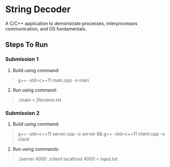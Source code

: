 # String Decoder
A C/C++ application to demonstrate processes, interprocesses communication, and OS fundamentals.

## Steps To Run
### Submission 1
1. Build using command:
> g++ -std=c++11 main.cpp -o main

2. Run using command:
> ./main < _filename_.txt

### Submission 2
1. Build using command:
> g++ -std=c++11 server.cpp -o server && g++ -std=c++11 client.cpp -o client

2. Run using commands:
> ./server 4000
> ./client localhost 4000 < input.txt
